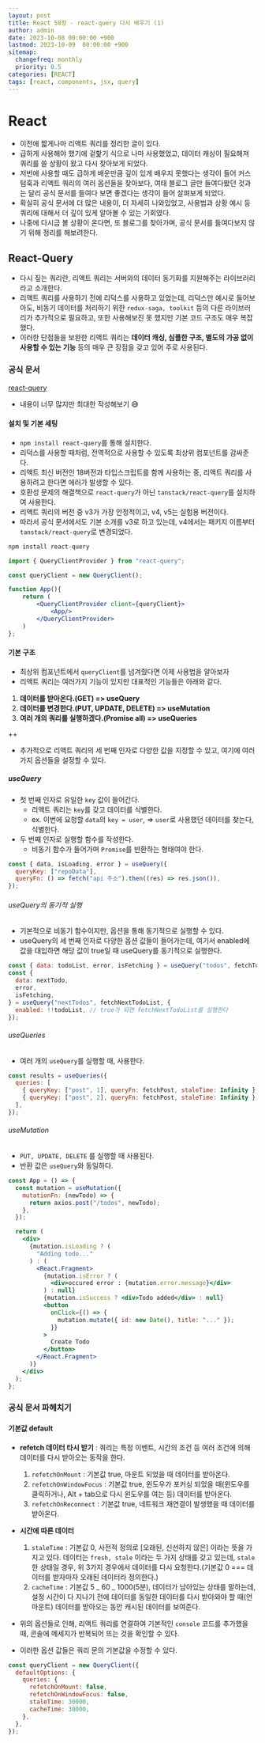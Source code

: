 ```yaml
---
layout: post
title: React 58장 - react-query 다시 배우기 (1)
author: admin
date: 2023-10-08 00:00:00 +900
lastmod: 2023-10-09  00:00:00 +900
sitemap:
  changefreq: monthly
  priority: 0.5
categories: [REACT]
tags: [react, components, jsx, query]
---
```


# React

- 이전에 짧게나마 리액트 쿼리를 정리한 글이 있다.
- 급하게 사용해야 했기에 겉핥기 식으로 나마 사용했었고, 데이터 캐싱이 필요해져 쿼리를 쓸 상황이 왔고 다시 찾아보게 되었다.
- 저번에 사용할 때도 급하게 배운만큼 깊이 있게 배우지 못했다는 생각이 들어 커스텀훅과 리액트 쿼리의 여러 옵션들을 찾아보다, 여태 블로그 글만 들여다봤던 것과는 달리 공식 문서를 들여다 보면 좋겠다는 생각이 들어 살펴보게 되었다.
- 확실히 공식 문서에 더 많은 내용이, 더 자세히 나와있었고, 사용법과 상황 예시 등 쿼리에 대해서 더 깊이 있게 알아볼 수 있는 기회였다.
- 나중에 다시금 볼 상황이 온다면, 또 블로그를 찾아가며, 공식 문서를 들여다보지 않기 위해 정리를 해보려한다.

## React-Query

- 다시 짚는 쿼리란, 리액트 쿼리는 서버와의 데이터 동기화를 지원해주는 라이브러리라고 소개한다.
- 리액트 쿼리를 사용하기 전에 리덕스를 사용하고 있었는데, 리덕스만 예시로 들어보아도, 비동기 데이터를 처리하기 위한 `redux-saga, toolkit` 등의 다른 라이브러리가 추가적으로 필요하고, 또한 사용해보진 못 했지만 기본 코드 구조도 매우 복잡했다.
- 이러한 단점들을 보완한 리액트 쿼리는 **데이터 캐싱, 심플한 구조, 별도의 가공 없이 사용할 수 있는 기능** 등의 매우 큰 장점을 갖고 있어 주로 사용된다.

### 공식 문서

[react-query](https://tanstack.com/query/v3/docs/react/overview)

- 내용이 너무 많지만 최대한 작성해보기 😅

#### 설치 및 기본 세팅

- `npm install react-query`를 통해 설치한다.
- 리덕스를 사용할 때처럼, 전역적으로 사용할 수 있도록 최상위 컴포넌트를 감싸준다.
- 리액트 최신 버전인 18버전과 타입스크립트를 함께 사용하는 중, 리액트 쿼리를 사용하려고 한다면 에러가 발생할 수 있다.
- 호환성 문제의 해결책으로 `react-query`가 아닌 `tanstack/react-query`를 설치하여 사용한다.
- 리액트 쿼리의 버전 중 v3가 가장 안정적이고, v4, v5는 실험용 버전이다.
- 따라서 공식 문서에서도 기본 소개를 v3로 하고 있는데, v4에서는 패키지 이름부터 `tanstack/react-query`로 변경되었다.

```jsx
npm install react-query

import { QueryClientProvider } from "react-query";

const queryClient = new QueryClient();

function App(){
    return (
        <QueryClientProvider client={queryClient}>
            <App/>
        </QueryClientProvider>
    )
};
```

#### 기본 구조

- 최상위 컴포넌트에서 `queryClient`를 넘겨줬다면 이제 사용법을 알아보자
- 리액트 쿼리는 여러가지 기능이 있지만 대표적인 기능들은 아래와 같다.

1. **데이터를 받아온다.(GET) => useQuery**
2. **데이터를 변경한다.(PUT, UPDATE, DELETE) => useMutation**
3. **여러 개의 쿼리를 실행하겠다.(Promise all) => useQueries**

++

- 추가적으로 리액트 쿼리의 세 번째 인자로 다양한 값을 지정할 수 있고, 여기에 여러 가지 옵션들을 설정할 수 있다.

##### useQuery

- 첫 번째 인자로 유일한 `key` 값이 들어간다.
  - 리액트 쿼리는 `key`를 갖고 데이터를 식별한다.
  - ex. 이번에 요청할 `data`의 `key = user`, => `user`로 사용했던 데이터를 찾는다, 식별한다.
- 두 번째 인자로 실행할 함수를 작성한다.
  - 비동기 함수가 들어가며 `Promise`를 반환하는 형태여야 한다.

```jsx
const { data, isLoading, error } = useQuery({
  queryKey: ["repoData"],
  queryFn: () => fetch("api 주소").then((res) => res.json()),
});
```

###### useQuery의 동기적 실행

- 기본적으로 비동기 함수이지만, 옵션을 통해 동기적으로 실행할 수 있다.
- useQuery의 세 번째 인자로 다양한 옵션 값들이 들어가는데, 여기서 enabled에 값을 대입하면 해당 값이 true일 때 useQuery를 동기적으로 실행한다.

```jsx
const { data: todoList, error, isFetching } = useQuery("todos", fetchTodoList);
const {
  data: nextTodo,
  error,
  isFetching,
} = useQuery("nextTodos", fetchNextTodoList, {
  enabled: !!todoList, // true가 되면 fetchNextTodoList를 실행한다
});
```

###### useQueries

- 여러 개의 `useQuery`를 실행할 때, 사용한다.

```jsx
const results = useQueries({
  queries: [
    { queryKey: ["post", 1], queryFn: fetchPost, staleTime: Infinity },
    { queryKey: ["post", 2], queryFn: fetchPost, staleTime: Infinity },
  ],
});
```

###### useMutation

- `PUT, UPDATE, DELETE` 를 실행할 때 사용된다.
- 반환 값은 `useQuery`와 동일하다.

```jsx
const App = () => {
  const mutation = useMutation({
    mutationFn: (newTodo) => {
      return axios.post("/todos", newTodo);
    },
  });

  return (
    <div>
      {mutation.isLoading ? (
        "Adding todo..."
      ) : (
        <React.Fragment>
          {mutation.isError ? (
            <div>occured error : {mutation.error.message}</div>
          ) : null}
          {mutation.isSuccess ? <div>Todo added</div> : null}
          <button
            onClick={() => {
              mutation.mutate({ id: new Date(), title: "..." });
            }}
          >
            Create Todo
          </button>
        </React.Fragment>
      )}
    </div>
  );
};
```

### 공식 문서 파헤치기

#### 기본값 default

- **refetch 데이터 타시 받기** : 쿼리는 특정 이벤트, 시간의 조건 등 여러 조건에 의해 데이터를 다시 받아오는 동작을 한다.

  1.  `refetchOnMount` : 기본값 true, 마운트 되었을 때 데이터를 받아온다.
  2.  `refetchOnWindowFocus` : 기본값 true, 윈도우가 포커싱 되었을 때(윈도우를 클릭하거나, Alt + tab으로 다시 윈도우를 여는 등) 데이터를 받아온다.
  3.  `refetchOnReconnect` : 기본값 true, 네트워크 재연결이 발생했을 때 데이터를 받아온다.

- **시간에 따른 데이터**

  1.  `staleTime` : 기본값 0, 사전적 정의로 [오래된, 신선하지 않은] 이라는 뜻을 가지고 있다. 데이터는 `fresh, stale` 이라는 두 가지 상태를 갖고 있는데, `stale`한 상태일 경우, 위 3가지 경우에서 데이터를 다시 요청한다.(기본값 0 === 데이터를 받자마자 오래된 데이터라 정의한다.)
  2.  `cacheTime` : 기본값 5 _ 60 _ 1000(5분), 데이터가 남아있는 상태를 말하는데, 설정 시간이 다 지나기 전에 데이터를 동일한 데이터를 다시 받아와야 할 때(언마운트) 데이터를 받아오는 동안 캐시된 데이터를 보여준다.

- 위의 옵션들로 인해, 리액트 쿼리를 연결하여 기본적인 `console` 코드를 추가했을 때, 콘솔에 메세지가 반복되어 뜨는 것을 확인할 수 있다.
- 이러한 옵션 값들은 쿼리 문의 기본값을 수정할 수 있다.

```js
const queryClient = new QueryClient({
  defaultOptions: {
    queries: {
      refetchOnMount: false,
      refetchOnWindowFocus: false,
      staleTime: 30000,
      cacheTime: 30000,
    },
  },
});
```
